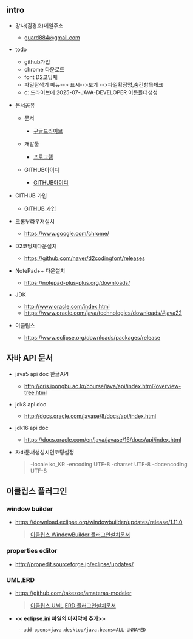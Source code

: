 ## intro

* 강사(김경호)메일주소
   * guard884@gmail.com

* todo
   * github가입
   * chrome 다운로드
   * font D2코딩체
   * 파일탐색기 메뉴--> 표시-->보기 -->파일확장명,숨긴항목체크
   * c: 드라이브에 2025-07-JAVA-DEVELOPER 이름폴더생성



* 문서공유
  * 문서
    + [구글드라이브](https://drive.google.com/drive/folders/1bTqyPV9LQt8vly7V_bixG2kpu6THkB7w?usp=sharing)
  * 개발툴
    + [프로그램](https://drive.google.com/drive/folders/1ZKorZjj1WoJybMocCmomdpRW3Fhy7g8D?usp=sharing)
  
  * GITHUB아이디
    + [GITHUB아이디](https://docs.google.com/spreadsheets/d/1zwKYYp2A1-S7vV-IKsBTmIZDAgoJzfZKVsSEQca5r-M/edit?usp=sharing)

* GITHUB 가입 
   + [GITHUB 가입](https://docs.google.com/document/d/1Y4g9IqTYAfwnjZgQwT1gLxpQFlDM5UfxBOKj3L8t9yM/edit)


* 크롬부라우져설치
  * https://www.google.com/chrome/
 

* D2코딩체다운설치
   * https://github.com/naver/d2codingfont/releases

* NotePad++ 다운설치
   * https://notepad-plus-plus.org/downloads/


* JDK
  * http://www.oracle.com/index.html
  * https://www.oracle.com/java/technologies/downloads/#java22

* 이클립스
  * https://www.eclipse.org/downloads/packages/release


 ## 자바 API 문서
 
   

 * java5 api doc 한글API
   * http://cris.joongbu.ac.kr/course/java/api/index.html?overview-tree.html

 * jdk8  api doc
   * http://docs.oracle.com/javase/8/docs/api/index.html     

 * jdk16 api doc
   * https://docs.oracle.com/en/java/javase/16/docs/api/index.html 



 * 자바문서생성시인코딩설정
   >-locale ko_KR -encoding UTF-8 -charset UTF-8 -docencoding UTF-8
   



## 이클립스 플러그인
 
   ### window builder
   - https://download.eclipse.org/windowbuilder/updates/release/1.11.0
      >[이클립스 WindowBuilder 플러그인설치문서](https://github.com/2024-07-JAVA-DEVELOPER-155/01.JAVA_FUNDMENTAL/blob/master/99-00.%5Beclipse%5DUML%26ERD%ED%94%8C%EB%9F%AC%EA%B7%B8%EC%9D%B8.md)
   ### properties editor
   - http://propedit.sourceforge.jp/eclipse/updates/
   ### UML,ERD
   - https://github.com/takezoe/amateras-modeler
      >[이클립스 UML,ERD 플러그인설치문서](https://github.com/2024-07-JAVA-DEVELOPER-155/01.JAVA_FUNDMENTAL/blob/master/99-00.%5Beclipse%5DUML%26ERD%ED%94%8C%EB%9F%AC%EA%B7%B8%EC%9D%B8.md)
   - <b><< eclipse.ini 파일의 마지막에 추가>></b>

      ```
       --add-opens=java.desktop/java.beans=ALL-UNNAMED
      ```
    
      

